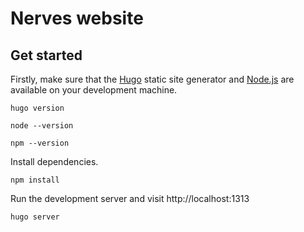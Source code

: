 # Nerves website

## Get started

Firstly, make sure that the [Hugo] static site generator and [Node.js] are
available on your development machine.

[Hugo]: https://en.wikipedia.org/wiki/Hugo_(software)
[Node.js]: https://en.wikipedia.org/wiki/Node.js

```
hugo version
```

```
node --version
```

```
npm --version
```

Install dependencies.

```
npm install
```

Run the development server and visit http://localhost:1313

```
hugo server
```
